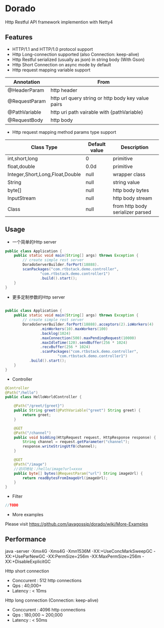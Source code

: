 # Dorado

Http Restful API framework implemention with Netty4 

## Features

* HTTP/1.1 and HTTP/1.0 protocol support 
* Http Long-connection supported (also Connection: keep-alive)
* Http Restful serialized (usually as json) in string body (With Gson)
* Http Short Connection on async mode by default
* Http request mapping variable support

Annotation | From 
--- | --- 
@HeaderParam |  http header 
@RequestParam | http url query string or http body key value pairs 
@PathVariable | http uri path vairable with {pathVariable} 
@RequestBody | http body 

* Http request mapping method params type support

Class Type | Default value | Description
--- | --- | --- 
int,short,long | 0 | primitive
float,double | 0.0d | primitive
Integer,Short,Long,Float,Double| null | wrapper class
String | null | string value
byte[] | null | http body bytes
InputStream | null | http body stream
Class | null | from http body serializer parsed

## Usage

* 一个简单的Http server

```java
public class Application {
	public static void main(String[] args) throws Exception {
		// create simple rest server
		DoradoServerBuilder.forPort(18888).
		scanPackages("com.rtbstack.demo.controller", 
				"com.rtbstack.demo.controller1")
				.build().start();
	}
}
```

* 更多定制参数的Http server

```java

public class Application {
	public static void main(String[] args) throws Exception {
		// create simple rest server
		DoradoServerBuilder.forPort(18888).acceptors(2).ioWorkers(4)
				.minWorkers(10).maxWorkers(100)
				.backlog(1024)
				.maxConnection(500).maxPendingRequest(10000)
				.maxIdleTime(120).sendBuffer(256 * 1024)
				.recvBuffer(256 * 1024)
				.scanPackages("com.rtbstack.demo.controller",
						"com.rtbstack.demo.controller1")
		   .build().start();
	}
}
```

* Controller

```java
@Controller
@Path("/hello")
public class HelloWorldController {

	@Path("/greet/{greet}")
	public String greet(@PathVariable("greet") String greet) {
		return greet;
	}

	@GET
	@Path("/channel")
	public void bidding(HttpRequest request, HttpResponse response) {
		String channel = request.getParameter("channel");
		response.writeStringUtf8(channel);
	}

	@GET
	@Path("/image")
	//访问地址：/hello/image?url=xxxx
	public byte[] bytes(@RequestParam("url") String imageUrl) {
		return readBytesFromImageUrl(imageUrl);
	}
}

```

* Filter

```java
//TODO
```

* More examples 

Please visit https://github.com/javagossip/dorado/wiki/More-Examples

## Performance

java -server -Xmx4G -Xms4G -Xmn1536M -XX:+UseConcMarkSweepGC -XX:+UseParNewGC -XX:PermSize=256m -XX:MaxPermSize=256m -XX:+DisableExplicitGC

Http short connection
* Conccurent : 512 http connections 
* Qps : 40,000+
* Latency : < 10ms

Http long connection (Connection: keep-alive)
* Conccurent : 4096 http connections 
* Qps : 180,000 ~ 200,000
* Latency : < 50ms
